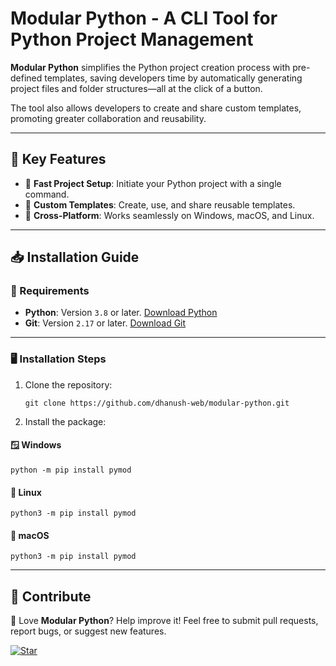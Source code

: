 # Modular Python - A CLI Tool for Python Project Management

**Modular Python** simplifies the Python project creation process with pre-defined templates, saving developers time by
automatically generating project files and folder structures—all at the click of a button.

The tool also allows developers to create and share custom templates, promoting greater collaboration and reusability.

---

## 🎉 Key Features

- 🚀 **Fast Project Setup**: Initiate your Python project with a single command.
- 🧩 **Custom Templates**: Create, use, and share reusable templates.
- 🔄 **Cross-Platform**: Works seamlessly on Windows, macOS, and Linux.

---

## 📥 Installation Guide

### 🔧 Requirements

- **Python**: Version `3.8` or later. [Download Python](https://python.org/download/)
- **Git**: Version `2.17` or later. [Download Git](https://git-scm.com/downloads)

---

### 🖥️ Installation Steps

1. Clone the repository:
   ```commandline
   git clone https://github.com/dhanush-web/modular-python.git
   ```

2. Install the package:

#### 🪟 Windows

```commandline
python -m pip install pymod
```

#### 🐧 Linux

```commandline
python3 -m pip install pymod
```

#### 🍎 macOS

```commandline
python3 -m pip install pymod
```

---

## 🤝 Contribute

🙌 Love **Modular Python**? Help improve it! Feel free to submit pull requests, report bugs, or suggest new features.

[![Star](https://img.shields.io/github/stars/dhanush-web/modular-python?style=social)](https://github.com/dhanush-web/pymod-cli/stargazers)
